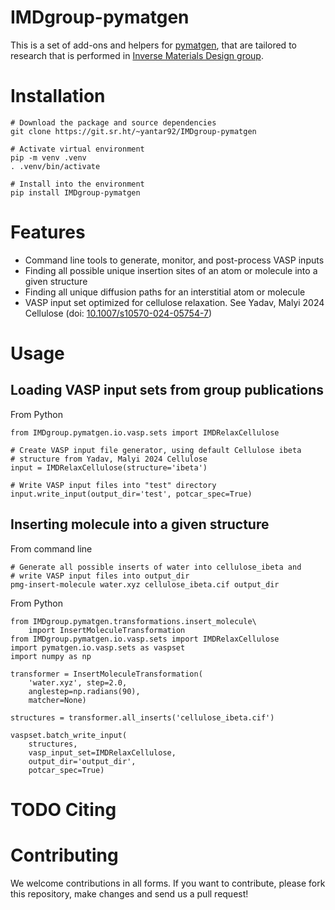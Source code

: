 

# IMDgroup-pymatgen

This is a set of add-ons and helpers for [pymatgen](https://pymatgen.org/), that are tailored to
research that is performed in [Inverse Materials Design group](https://www.oimalyi.org/).


# Installation

    # Download the package and source dependencies
    git clone https://git.sr.ht/~yantar92/IMDgroup-pymatgen
    
    # Activate virtual environment
    pip -m venv .venv
    . .venv/bin/activate
    
    # Install into the environment
    pip install IMDgroup-pymatgen


# Features

-   Command line tools to generate, monitor, and post-process VASP inputs
-   Finding all possible unique insertion sites of an atom or molecule
    into a given structure
-   Finding all unique diffusion paths for an interstitial atom or
    molecule
-   VASP input set optimized for cellulose relaxation.
    See Yadav, Malyi 2024 Cellulose (doi: [10.1007/s10570-024-05754-7](https://doi.org/10.1007/s10570-024-05754-7))


# Usage


## Loading VASP input sets from group publications

From Python

    from IMDgroup.pymatgen.io.vasp.sets import IMDRelaxCellulose
    
    # Create VASP input file generator, using default Cellulose ibeta
    # structure from Yadav, Malyi 2024 Cellulose
    input = IMDRelaxCellulose(structure='ibeta')
    
    # Write VASP input files into "test" directory
    input.write_input(output_dir='test', potcar_spec=True)


## Inserting molecule into a given structure

From command line

    # Generate all possible inserts of water into cellulose_ibeta and
    # write VASP input files into output_dir
    pmg-insert-molecule water.xyz cellulose_ibeta.cif output_dir

From Python

    from IMDgroup.pymatgen.transformations.insert_molecule\
        import InsertMoleculeTransformation
    from IMDgroup.pymatgen.io.vasp.sets import IMDRelaxCellulose
    import pymatgen.io.vasp.sets as vaspset
    import numpy as np
    
    transformer = InsertMoleculeTransformation(
        'water.xyz', step=2.0,
        anglestep=np.radians(90),
        matcher=None)
    
    structures = transformer.all_inserts('cellulose_ibeta.cif')
    
    vaspset.batch_write_input(
        structures,
        vasp_input_set=IMDRelaxCellulose,
        output_dir='output_dir',
        potcar_spec=True)


# TODO Citing


# Contributing

We welcome contributions in all forms. If you want to contribute,
please fork this repository, make changes and send us a pull request!

